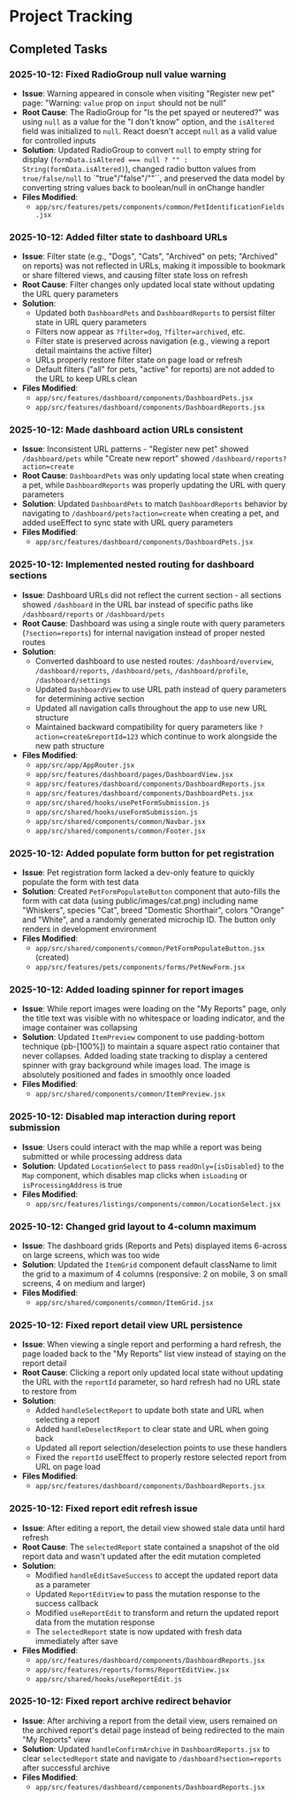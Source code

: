 # Project Tracking

## Completed Tasks

### 2025-10-12: Fixed RadioGroup null value warning
- **Issue**: Warning appeared in console when visiting "Register new pet" page: "Warning: `value` prop on `input` should not be null"
- **Root Cause**: The RadioGroup for "Is the pet spayed or neutered?" was using `null` as a value for the "I don't know" option, and the `isAltered` field was initialized to `null`. React doesn't accept `null` as a valid value for controlled inputs
- **Solution**: Updated RadioGroup to convert `null` to empty string for display (`formData.isAltered === null ? "" : String(formData.isAltered)`), changed radio button values from `true/false/null` to `"true"/"false"/""``, and preserved the data model by converting string values back to boolean/null in onChange handler
- **Files Modified**:
  - `app/src/features/pets/components/common/PetIdentificationFields.jsx`

### 2025-10-12: Added filter state to dashboard URLs
- **Issue**: Filter state (e.g., "Dogs", "Cats", "Archived" on pets; "Archived" on reports) was not reflected in URLs, making it impossible to bookmark or share filtered views, and causing filter state loss on refresh
- **Root Cause**: Filter changes only updated local state without updating the URL query parameters
- **Solution**:
  - Updated both `DashboardPets` and `DashboardReports` to persist filter state in URL query parameters
  - Filters now appear as `?filter=dog`, `?filter=archived`, etc.
  - Filter state is preserved across navigation (e.g., viewing a report detail maintains the active filter)
  - URLs properly restore filter state on page load or refresh
  - Default filters ("all" for pets, "active" for reports) are not added to the URL to keep URLs clean
- **Files Modified**:
  - `app/src/features/dashboard/components/DashboardPets.jsx`
  - `app/src/features/dashboard/components/DashboardReports.jsx`

### 2025-10-12: Made dashboard action URLs consistent
- **Issue**: Inconsistent URL patterns - "Register new pet" showed `/dashboard/pets` while "Create new report" showed `/dashboard/reports?action=create`
- **Root Cause**: `DashboardPets` was only updating local state when creating a pet, while `DashboardReports` was properly updating the URL with query parameters
- **Solution**: Updated `DashboardPets` to match `DashboardReports` behavior by navigating to `/dashboard/pets?action=create` when creating a pet, and added useEffect to sync state with URL query parameters
- **Files Modified**:
  - `app/src/features/dashboard/components/DashboardPets.jsx`

### 2025-10-12: Implemented nested routing for dashboard sections
- **Issue**: Dashboard URLs did not reflect the current section - all sections showed `/dashboard` in the URL bar instead of specific paths like `/dashboard/reports` or `/dashboard/pets`
- **Root Cause**: Dashboard was using a single route with query parameters (`?section=reports`) for internal navigation instead of proper nested routes
- **Solution**:
  - Converted dashboard to use nested routes: `/dashboard/overview`, `/dashboard/reports`, `/dashboard/pets`, `/dashboard/profile`, `/dashboard/settings`
  - Updated `DashboardView` to use URL path instead of query parameters for determining active section
  - Updated all navigation calls throughout the app to use new URL structure
  - Maintained backward compatibility for query parameters like `?action=create&reportId=123` which continue to work alongside the new path structure
- **Files Modified**:
  - `app/src/app/AppRouter.jsx`
  - `app/src/features/dashboard/pages/DashboardView.jsx`
  - `app/src/features/dashboard/components/DashboardReports.jsx`
  - `app/src/features/dashboard/components/DashboardPets.jsx`
  - `app/src/shared/hooks/usePetFormSubmission.js`
  - `app/src/shared/hooks/useFormSubmission.js`
  - `app/src/shared/components/common/Navbar.jsx`
  - `app/src/shared/components/common/Footer.jsx`

### 2025-10-12: Added populate form button for pet registration
- **Issue**: Pet registration form lacked a dev-only feature to quickly populate the form with test data
- **Solution**: Created `PetFormPopulateButton` component that auto-fills the form with cat data (using public/images/cat.png) including name "Whiskers", species "Cat", breed "Domestic Shorthair", colors "Orange" and "White", and a randomly generated microchip ID. The button only renders in development environment
- **Files Modified**:
  - `app/src/shared/components/common/PetFormPopulateButton.jsx` (created)
  - `app/src/features/pets/components/forms/PetNewForm.jsx`

### 2025-10-12: Added loading spinner for report images
- **Issue**: While report images were loading on the "My Reports" page, only the title text was visible with no whitespace or loading indicator, and the image container was collapsing
- **Solution**: Updated `ItemPreview` component to use padding-bottom technique (pb-[100%]) to maintain a square aspect ratio container that never collapses. Added loading state tracking to display a centered spinner with gray background while images load. The image is absolutely positioned and fades in smoothly once loaded
- **Files Modified**:
  - `app/src/shared/components/common/ItemPreview.jsx`

### 2025-10-12: Disabled map interaction during report submission
- **Issue**: Users could interact with the map while a report was being submitted or while processing address data
- **Solution**: Updated `LocationSelect` to pass `readOnly={isDisabled}` to the `Map` component, which disables map clicks when `isLoading` or `isProcessingAddress` is true
- **Files Modified**:
  - `app/src/features/listings/components/common/LocationSelect.jsx`

### 2025-10-12: Changed grid layout to 4-column maximum
- **Issue**: The dashboard grids (Reports and Pets) displayed items 6-across on large screens, which was too wide
- **Solution**: Updated the `ItemGrid` component default className to limit the grid to a maximum of 4 columns (responsive: 2 on mobile, 3 on small screens, 4 on medium and larger)
- **Files Modified**:
  - `app/src/shared/components/common/ItemGrid.jsx`

### 2025-10-12: Fixed report detail view URL persistence
- **Issue**: When viewing a single report and performing a hard refresh, the page loaded back to the "My Reports" list view instead of staying on the report detail
- **Root Cause**: Clicking a report only updated local state without updating the URL with the `reportId` parameter, so hard refresh had no URL state to restore from
- **Solution**:
  - Added `handleSelectReport` to update both state and URL when selecting a report
  - Added `handleDeselectReport` to clear state and URL when going back
  - Updated all report selection/deselection points to use these handlers
  - Fixed the `reportId` useEffect to properly restore selected report from URL on page load
- **Files Modified**:
  - `app/src/features/dashboard/components/DashboardReports.jsx`

### 2025-10-12: Fixed report edit refresh issue
- **Issue**: After editing a report, the detail view showed stale data until hard refresh
- **Root Cause**: The `selectedReport` state contained a snapshot of the old report data and wasn't updated after the edit mutation completed
- **Solution**:
  - Modified `handleEditSaveSuccess` to accept the updated report data as a parameter
  - Updated `ReportEditView` to pass the mutation response to the success callback
  - Modified `useReportEdit` to transform and return the updated report data from the mutation response
  - The `selectedReport` state is now updated with fresh data immediately after save
- **Files Modified**:
  - `app/src/features/dashboard/components/DashboardReports.jsx`
  - `app/src/features/reports/forms/ReportEditView.jsx`
  - `app/src/shared/hooks/useReportEdit.js`

### 2025-10-12: Fixed report archive redirect behavior
- **Issue**: After archiving a report from the detail view, users remained on the archived report's detail page instead of being redirected to the main "My Reports" view
- **Solution**: Updated `handleConfirmArchive` in `DashboardReports.jsx` to clear `selectedReport` state and navigate to `/dashboard?section=reports` after successful archive
- **Files Modified**:
  - `app/src/features/dashboard/components/DashboardReports.jsx`

